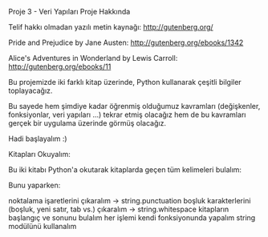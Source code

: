 Proje 3 - Veri Yapıları
Proje Hakkında 

Telif hakkı olmadan yazılı metin kaynağı: http://gutenberg.org/

Pride and Prejudice by Jane Austen: http://gutenberg.org/ebooks/1342

Alice's Adventures in Wonderland by Lewis Carroll: http://gutenberg.org/ebooks/11

Bu projemizde iki farklı kitap üzerinde, Python kullanarak çeşitli bilgiler toplayacağız.

Bu sayede hem şimdiye kadar öğrenmiş olduğumuz kavramları (değişkenler, fonksiyonlar, veri yapıları ...) tekrar etmiş olacağız hem de bu kavramları gerçek bir uygulama üzerinde görmüş olacağız.

Hadi başlayalım :)

Kitapları Okuyalım:

Bu iki kitabı Python'a okutarak kitaplarda geçen tüm kelimeleri bulalım:

Bunu yaparken:

noktalama işaretlerini çıkaralım -> string.punctuation
boşluk karakterlerini (boşluk, yeni satır, tab vs.) çıkaralım -> string.whitespace
kitapların başlangıç ve sonunu bulalım
her işlemi kendi fonksiyonunda yapalım
string modülünü kullanalım